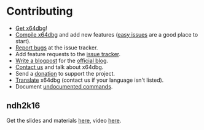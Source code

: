 # Contributing

* [Get x64dbg](http://x64dbg.com)!
* [Compile x64dbg](https://github.com/x64dbg/x64dbg/wiki/Compiling-the-whole-project) and add new features ([easy issues](http://easy.x64dbg.com) are a good place to start).
* [Report bugs](http://report.x64dbg.com) at the issue tracker.
* Add feature requests to the [issue tracker](http://issues.x64dbg.com).
* [Write a blogpost](http://x64dbg.com/blog/2016/07/09/Looking-for-writers.html) for the [official blog](http://blog.x64dbg.com).
* [Contact us](http://x64dbg.com/#contact) and talk about x64dbg.
* Send a [donation](http://donate.x64dbg.com) to support the project.
* [Translate](http://translate.x64dbg.com) x64dbg (contact us if your language isn't listed).
* Document [undocumented commands](https://github.com/x64dbg/docs/issues).

## ndh2k16

Get the slides and materials [here](https://mega.nz/#!T0RhlQ6Q!TbgpK3XPDnyL6zf-fq1XscW3LQrQBbXSO5c8w0XwTtk), video [here](https://www.youtube.com/watch?v=vpaM3BL0auk).
